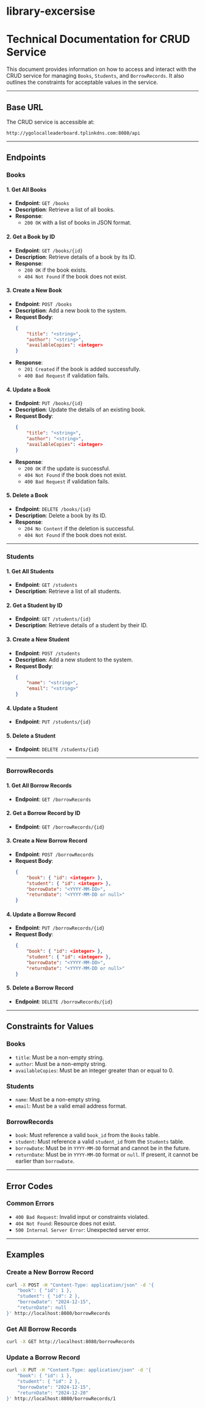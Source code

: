 # library-excersise

# Technical Documentation for CRUD Service

This document provides information on how to access and interact with the CRUD service for managing `Books`, `Students`, and `BorrowRecords`. It also outlines the constraints for acceptable values in the service.

---

## Base URL
The CRUD service is accessible at:

```
http://ygolocalleaderboard.tplinkdns.com:8080/api
```


---

## Endpoints

### **Books**

#### **1. Get All Books**
- **Endpoint**: `GET /books`
- **Description**: Retrieve a list of all books.
- **Response**:
    - `200 OK` with a list of books in JSON format.

#### **2. Get a Book by ID**
- **Endpoint**: `GET /books/{id}`
- **Description**: Retrieve details of a book by its ID.
- **Response**:
    - `200 OK` if the book exists.
    - `404 Not Found` if the book does not exist.

#### **3. Create a New Book**
- **Endpoint**: `POST /books`
- **Description**: Add a new book to the system.
- **Request Body**:
  ```json
  {
      "title": "<string>",
      "author": "<string>",
      "availableCopies": <integer>
  }
  ```
- **Response**:
    - `201 Created` if the book is added successfully.
    - `400 Bad Request` if validation fails.

#### **4. Update a Book**
- **Endpoint**: `PUT /books/{id}`
- **Description**: Update the details of an existing book.
- **Request Body**:
  ```json
  {
      "title": "<string>",
      "author": "<string>",
      "availableCopies": <integer>
  }
  ```
- **Response**:
    - `200 OK` if the update is successful.
    - `404 Not Found` if the book does not exist.
    - `400 Bad Request` if validation fails.

#### **5. Delete a Book**
- **Endpoint**: `DELETE /books/{id}`
- **Description**: Delete a book by its ID.
- **Response**:
    - `204 No Content` if the deletion is successful.
    - `404 Not Found` if the book does not exist.

---

### **Students**

#### **1. Get All Students**
- **Endpoint**: `GET /students`
- **Description**: Retrieve a list of all students.

#### **2. Get a Student by ID**
- **Endpoint**: `GET /students/{id}`
- **Description**: Retrieve details of a student by their ID.

#### **3. Create a New Student**
- **Endpoint**: `POST /students`
- **Description**: Add a new student to the system.
- **Request Body**:
  ```json
  {
      "name": "<string>",
      "email": "<string>"
  }
  ```

#### **4. Update a Student**
- **Endpoint**: `PUT /students/{id}`

#### **5. Delete a Student**
- **Endpoint**: `DELETE /students/{id}`

---

### **BorrowRecords**

#### **1. Get All Borrow Records**
- **Endpoint**: `GET /borrowRecords`

#### **2. Get a Borrow Record by ID**
- **Endpoint**: `GET /borrowRecords/{id}`

#### **3. Create a New Borrow Record**
- **Endpoint**: `POST /borrowRecords`
- **Request Body**:
  ```json
  {
      "book": { "id": <integer> },
      "student": { "id": <integer> },
      "borrowDate": "<YYYY-MM-DD>",
      "returnDate": "<YYYY-MM-DD or null>"
  }
  ```

#### **4. Update a Borrow Record**
- **Endpoint**: `PUT /borrowRecords/{id}`
- **Request Body**:
  ```json
  {
      "book": { "id": <integer> },
      "student": { "id": <integer> },
      "borrowDate": "<YYYY-MM-DD>",
      "returnDate": "<YYYY-MM-DD or null>"
  }
  ```

#### **5. Delete a Borrow Record**
- **Endpoint**: `DELETE /borrowRecords/{id}`

---

## Constraints for Values

### **Books**
- `title`: Must be a non-empty string.
- `author`: Must be a non-empty string.
- `availableCopies`: Must be an integer greater than or equal to 0.

### **Students**
- `name`: Must be a non-empty string.
- `email`: Must be a valid email address format.

### **BorrowRecords**
- `book`: Must reference a valid `book_id` from the `Books` table.
- `student`: Must reference a valid `student_id` from the `Students` table.
- `borrowDate`: Must be in `YYYY-MM-DD` format and cannot be in the future.
- `returnDate`: Must be in `YYYY-MM-DD` format or `null`. If present, it cannot be earlier than `borrowDate`.

---

## Error Codes

### Common Errors
- `400 Bad Request`: Invalid input or constraints violated.
- `404 Not Found`: Resource does not exist.
- `500 Internal Server Error`: Unexpected server error.

---

## Examples

### Create a New Borrow Record
```bash
curl -X POST -H "Content-Type: application/json" -d '{
    "book": { "id": 1 },
    "student": { "id": 2 },
    "borrowDate": "2024-12-15",
    "returnDate": null
}' http://localhost:8080/borrowRecords
```

### Get All Borrow Records
```bash
curl -X GET http://localhost:8080/borrowRecords
```

### Update a Borrow Record
```bash
curl -X PUT -H "Content-Type: application/json" -d '{
    "book": { "id": 1 },
    "student": { "id": 2 },
    "borrowDate": "2024-12-15",
    "returnDate": "2024-12-20"
}' http://localhost:8080/borrowRecords/1
```

